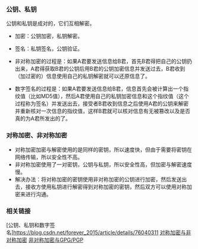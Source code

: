 

### 公钥、私钥 
公钥和私钥是成对的，它们互相解密。

- 加密：公钥加密，私钥解密。
- 签名：私钥签名，公钥验证。

- 非对称加密的过程是：如果A君要发送信息给B君，首先B君得把自己的公钥扔出来，A君得获取B君的公钥后用B君的公钥加密信息并发送过去，B君收到（加过密的）信息使用自己的私钥解密就可以还原信息了。
- 数字签名的过程是：如果A君要发送信息给B君，信息首先会被计算出一个指纹值（比如MD5值），然后A君使用自己的私钥加密信息和这个指纹值（这个过程称为签名）并发送出去，接受者B君收到信息之后使用A君的公钥来解密并重新核对一次信息的指纹值，这样B君就可以核对信息有无被篡改以及是否真的为A君所发出的了。




### 对称加密、非对称加密

- 对称加密加密与解密使用的是同样的密钥，所以速度快，但由于需要将密钥在网络传输，所以安全性不高。
- 非对称加密使用了一对密钥，公钥与私钥，所以安全性高，但加密与解密速度慢。
- 解决办法：将对称加密的密钥使用非对称加密的公钥进行加密，然后发送出去，接收方使用私钥进行解密得到对称加密的密钥，然后双方可以使用对称加密来进行沟通。





### 相关链接
[公钥、私钥和数字签名]<https://blog.csdn.net/forever_2015/article/details/76040311>
[对称加密与非对称加密](https://www.cnblogs.com/jfzhu/p/4020928.html)
[非对称加密与GPG/PGP](https://www.cnblogs.com/xuyaowen/p/GPG-PGP.html)